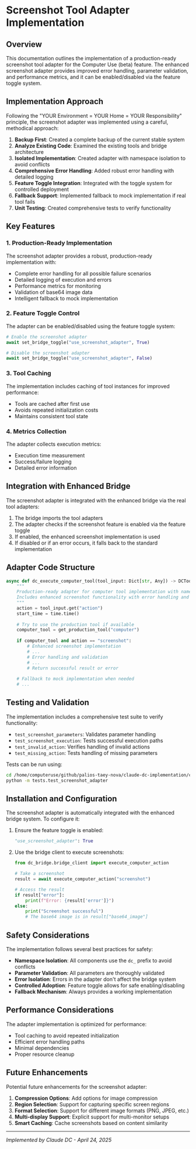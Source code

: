 # Screenshot Tool Adapter Implementation

## Overview

This documentation outlines the implementation of a production-ready screenshot tool adapter for the Computer Use (beta) feature. The enhanced screenshot adapter provides improved error handling, parameter validation, and performance metrics, and it can be enabled/disabled via the feature toggle system.

## Implementation Approach

Following the "YOUR Environment = YOUR Home = YOUR Responsibility" principle, the screenshot adapter was implemented using a careful, methodical approach:

1. **Backup First**: Created a complete backup of the current stable system
2. **Analyze Existing Code**: Examined the existing tools and bridge architecture
3. **Isolated Implementation**: Created adapter with namespace isolation to avoid conflicts
4. **Comprehensive Error Handling**: Added robust error handling with detailed logging
5. **Feature Toggle Integration**: Integrated with the toggle system for controlled deployment
6. **Fallback Support**: Implemented fallback to mock implementation if real tool fails
7. **Unit Testing**: Created comprehensive tests to verify functionality

## Key Features

### 1. Production-Ready Implementation

The screenshot adapter provides a robust, production-ready implementation with:

- Complete error handling for all possible failure scenarios
- Detailed logging of execution and errors
- Performance metrics for monitoring
- Validation of base64 image data
- Intelligent fallback to mock implementation

### 2. Feature Toggle Control

The adapter can be enabled/disabled using the feature toggle system:

```python
# Enable the screenshot adapter
await set_bridge_toggle("use_screenshot_adapter", True)

# Disable the screenshot adapter
await set_bridge_toggle("use_screenshot_adapter", False)
```

### 3. Tool Caching

The implementation includes caching of tool instances for improved performance:

- Tools are cached after first use
- Avoids repeated initialization costs
- Maintains consistent tool state

### 4. Metrics Collection

The adapter collects execution metrics:

- Execution time measurement
- Success/failure logging
- Detailed error information

## Integration with Enhanced Bridge

The screenshot adapter is integrated with the enhanced bridge via the real tool adapters:

1. The bridge imports the tool adapters
2. The adapter checks if the screenshot feature is enabled via the feature toggle
3. If enabled, the enhanced screenshot implementation is used
4. If disabled or if an error occurs, it falls back to the standard implementation

## Adapter Code Structure

```python
async def dc_execute_computer_tool(tool_input: Dict[str, Any]) -> DCToolResult:
    """
    Production-ready adapter for computer tool implementation with namespace isolation.
    Includes enhanced screenshot functionality with error handling and metrics.
    """
    action = tool_input.get("action")
    start_time = time.time()
    
    # Try to use the production tool if available
    computer_tool = get_production_tool("computer")
    
    if computer_tool and action == "screenshot":
        # Enhanced screenshot implementation
        # ...
        # Error handling and validation
        # ...
        # Return successful result or error
    
    # Fallback to mock implementation when needed
    # ...
```

## Testing and Validation

The implementation includes a comprehensive test suite to verify functionality:

- `test_screenshot_parameters`: Validates parameter handling
- `test_screenshot_execution`: Tests successful execution paths
- `test_invalid_action`: Verifies handling of invalid actions
- `test_missing_action`: Tests handling of missing parameters

Tests can be run using:

```bash
cd /home/computeruse/github/palios-taey-nova/claude-dc-implementation/computeruse/computer_use_demo_custom/dc_impl
python -m tests.test_screenshot_adapter
```

## Installation and Configuration

The screenshot adapter is automatically integrated with the enhanced bridge system. To configure it:

1. Ensure the feature toggle is enabled:
   ```python
   "use_screenshot_adapter": True
   ```

2. Use the bridge client to execute screenshots:
   ```python
   from dc_bridge.bridge_client import execute_computer_action
   
   # Take a screenshot
   result = await execute_computer_action("screenshot")
   
   # Access the result
   if result["error"]:
       print(f"Error: {result['error']}")
   else:
       print("Screenshot successful")
       # The base64 image is in result["base64_image"]
   ```

## Safety Considerations

The implementation follows several best practices for safety:

- **Namespace Isolation**: All components use the `dc_` prefix to avoid conflicts
- **Parameter Validation**: All parameters are thoroughly validated
- **Error Isolation**: Errors in the adapter don't affect the bridge system
- **Controlled Adoption**: Feature toggle allows for safe enabling/disabling
- **Fallback Mechanism**: Always provides a working implementation

## Performance Considerations

The adapter implementation is optimized for performance:

- Tool caching to avoid repeated initialization
- Efficient error handling paths
- Minimal dependencies
- Proper resource cleanup

## Future Enhancements

Potential future enhancements for the screenshot adapter:

1. **Compression Options**: Add options for image compression
2. **Region Selection**: Support for capturing specific screen regions
3. **Format Selection**: Support for different image formats (PNG, JPEG, etc.)
4. **Multi-display Support**: Explicit support for multi-monitor setups
5. **Smart Caching**: Cache screenshots based on content similarity

---

*Implemented by Claude DC - April 24, 2025*